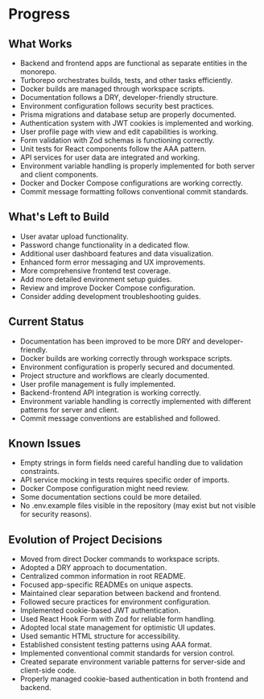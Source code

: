 # Progress

## What Works

- Backend and frontend apps are functional as separate entities in the monorepo.
- Turborepo orchestrates builds, tests, and other tasks efficiently.
- Docker builds are managed through workspace scripts.
- Documentation follows a DRY, developer-friendly structure.
- Environment configuration follows security best practices.
- Prisma migrations and database setup are properly documented.
- Authentication system with JWT cookies is implemented and working.
- User profile page with view and edit capabilities is working.
- Form validation with Zod schemas is functioning correctly.
- Unit tests for React components follow the AAA pattern.
- API services for user data are integrated and working.
- Environment variable handling is properly implemented for both server and client components.
- Docker and Docker Compose configurations are working correctly.
- Commit message formatting follows conventional commit standards.

## What's Left to Build

- User avatar upload functionality.
- Password change functionality in a dedicated flow.
- Additional user dashboard features and data visualization.
- Enhanced form error messaging and UX improvements.
- More comprehensive frontend test coverage.
- Add more detailed environment setup guides.
- Review and improve Docker Compose configuration.
- Consider adding development troubleshooting guides.

## Current Status

- Documentation has been improved to be more DRY and developer-friendly.
- Docker builds are working correctly through workspace scripts.
- Environment configuration is properly secured and documented.
- Project structure and workflows are clearly documented.
- User profile management is fully implemented.
- Backend-frontend API integration is working correctly.
- Environment variable handling is correctly implemented with different patterns for server and
  client.
- Commit message conventions are established and followed.

## Known Issues

- Empty strings in form fields need careful handling due to validation constraints.
- API service mocking in tests requires specific order of imports.
- Docker Compose configuration might need review.
- Some documentation sections could be more detailed.
- No .env.example files visible in the repository (may exist but not visible for security reasons).

## Evolution of Project Decisions

- Moved from direct Docker commands to workspace scripts.
- Adopted a DRY approach to documentation.
- Centralized common information in root README.
- Focused app-specific READMEs on unique aspects.
- Maintained clear separation between backend and frontend.
- Followed secure practices for environment configuration.
- Implemented cookie-based JWT authentication.
- Used React Hook Form with Zod for reliable form handling.
- Adopted local state management for optimistic UI updates.
- Used semantic HTML structure for accessibility.
- Established consistent testing patterns using AAA format.
- Implemented conventional commit standards for version control.
- Created separate environment variable patterns for server-side and client-side code.
- Properly managed cookie-based authentication in both frontend and backend.
